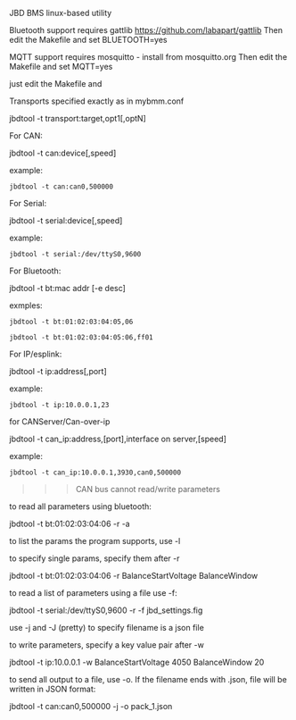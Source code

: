 
JBD BMS linux-based utility

Bluetooth support requires gattlib https://github.com/labapart/gattlib
Then edit the Makefile and set BLUETOOTH=yes

MQTT support requires mosquitto - install from mosquitto.org
Then edit the Makefile and set MQTT=yes

just edit the Makefile and 

Transports specified exactly as in mybmm.conf

jbdtool -t transport:target,opt1[,optN]


For CAN:

jbdtool -t can:device[,speed]

example:

	jbdtool -t can:can0,500000

For Serial:

jbdtool -t serial:device[,speed]

example:

	jbdtool -t serial:/dev/ttyS0,9600

For Bluetooth:

jbdtool -t bt:mac addr [-e desc]

exmples:

	jbdtool -t bt:01:02:03:04:05,06

	jbdtool -t bt:01:02:03:04:05:06,ff01

For IP/esplink:

jbdtool -t ip:address[,port]

example:

	jbdtool -t ip:10.0.0.1,23

for CANServer/Can-over-ip

jbdtool -t can_ip:address,[port],interface on server,[speed]

example:

	jbdtool -t can_ip:10.0.0.1,3930,can0,500000


>>> CAN bus cannot read/write parameters


to read all parameters using bluetooth:

jbdtool -t bt:01:02:03:04:06 -r -a

to list the params the program supports, use -l

to specify single params, specify them after -r

jbdtool -t bt:01:02:03:04:06 -r BalanceStartVoltage BalanceWindow

to read a list of parameters using a file use -f:

jbdtool -t serial:/dev/ttyS0,9600 -r -f jbd_settings.fig

use -j and -J (pretty) to specify filename is a json file


to write parameters, specify a key value pair after -w

jbdtool -t ip:10.0.0.1 -w BalanceStartVoltage 4050 BalanceWindow 20


to send all output to a file, use -o.   If the filename ends with .json, file will be written in JSON format:

jbdtool -t can:can0,500000 -j -o pack_1.json
